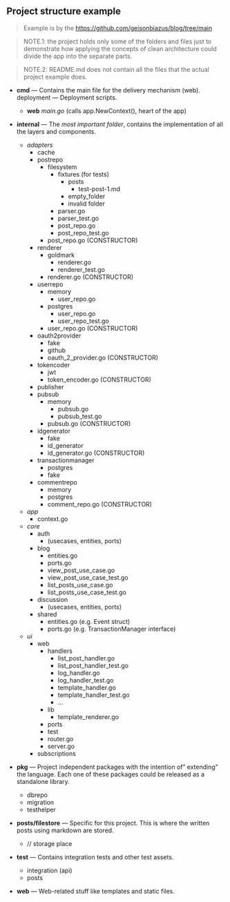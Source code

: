 ## Project structure example

> Example is by the https://github.com/geisonbiazus/blog/tree/main

> NOTE.1: the project holds only some of the folders and files just to demonstrate how applying the concepts of clean architecture could divide the app into the separate parts.

> NOTE.2: README.md does not contain all the files that the actual project example does.

- **cmd** — Contains the main file for the delivery mechanism (web). deployment — Deployment scripts.
    - **web** *main.go* (calls app.NewContext(), heart of the app)

- **internal** — The *most important folder*, contains the implementation of all the layers and components.
    - *adapters*
        - cache
        - postrepo
            - filesystem
                - fixtures (for tests)
                    - posts
                        - test-post-1.md
                    - empty_folder
                    - invalid folder
                - parser.go
                - parser_test.go
                - post_repo.go
                - post_repo_test.go
            - post_repo.go (CONSTRUCTOR)
        - renderer
            - goldmark
                - renderer.go
                - renderer_test.go
            - renderer.go (CONSTRUCTOR)
        - userrepo
            - memory
                - user_repo.go
            - postgres
                - user_repo.go
                - user_repo_test.go
            - user_repo.go (CONSTRUCTOR)
        - oauth2provider
            - fake
            - github
            - oauth_2_provider.go (CONSTRUCTOR)
        - tokencoder
            - jwt
            - token_encoder.go (CONSTRUCTOR)
        - publisher
        - pubsub
            - memory
                - pubsub.go
                - pubsub_test.go
            - pubsub.go (CONSTRUCTOR)
        - idgenerator
            - fake
            - id_generator
            - id_generator.go (CONSTRUCTOR)
        - transactionmanager
            - postgres
            - fake
        - commentrepo
            - memory
            - postgres
            - comment_repo.go (CONSTRUCTOR)
    - *app*
        - context.go
    - *core*
        - auth
            - (usecases, entities, ports)
        - blog
            - entities.go
            - ports.go
            - view_post_use_case.go
            - view_post_use_case_test.go
            - list_posts_use_case.go
            - list_posts_use_case_test.go
        - discussion
            - (usecases, entities, ports)
        - shared
            - entities.go (e.g. Event struct)
            - ports.go (e.g. TransactionManager interface)
    - *ui*
        - web
            - handlers
                - list_post_handler.go
                - list_post_handler_test.go
                - log_handler.go
                - log_handler_test.go
                - template_handler.go
                - template_handler_test.go
                - ...
            - lib
                - template_renderer.go
            - ports
            - test
            - router.go
            - server.go
        - subscriptions

- **pkg** — Project independent packages with the intention of” extending” the language. Each one of these packages could be released as a standalone library.
    - dbrepo
    - migration
    - testhelper

- **posts/filestore** — Specific for this project. This is where the written posts using markdown are stored.
    - // storage place

- **test** — Contains integration tests and other test assets.
    - integration (api)
    - posts

- **web** — Web-related stuff like templates and static files.
